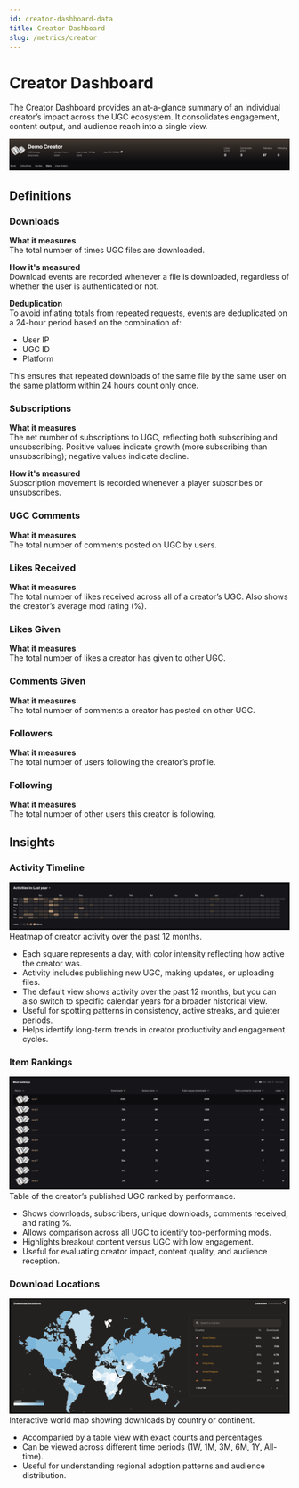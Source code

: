 ```yaml
---
id: creator-dashboard-data
title: Creator Dashboard
slug: /metrics/creator
---
```

# Creator Dashboard

The Creator Dashboard provides an at-a-glance summary of an individual creator’s impact across the UGC ecosystem. It consolidates engagement, content output, and audience reach into a single view.

![Creator Dashboard](img/creator-dashboard.png)
## Definitions

### Downloads

**What it measures**  
The total number of times UGC files are downloaded. 

**How it's measured**  
Download events are recorded whenever a file is downloaded, regardless of whether the user is authenticated or not.

**Deduplication**  
To avoid inflating totals from repeated requests, events are deduplicated on a 24-hour period based on the combination of:

* User IP  
* UGC ID  
* Platform

This ensures that repeated downloads of the same file by the same user on the same platform within 24 hours count only once.

### Subscriptions

**What it measures**  
The net number of subscriptions to UGC, reflecting both subscribing and unsubscribing. Positive values indicate growth (more subscribing than unsubscribing); negative values indicate decline.

**How it's measured**  
Subscription movement is recorded whenever a player subscribes or unsubscribes.

### UGC Comments

**What it measures**  
The total number of comments posted on UGC by users.

### Likes Received

**What it measures**  
The total number of likes received across all of a creator’s UGC. Also shows the creator’s average mod rating (%).

### Likes Given

**What it measures**  
The total number of likes a creator has given to other UGC.

### Comments Given

**What it measures**  
The total number of comments a creator has posted on other UGC.

### Followers

**What it measures**  
The total number of users following the creator’s profile.

### Following

**What it measures**  
The total number of other users this creator is following.

## Insights

### Activity Timeline

![Locations](img/creator-activity.png)
Heatmap of creator activity over the past 12 months.

* Each square represents a day, with color intensity reflecting how active the creator was.
* Activity includes publishing new UGC, making updates, or uploading files.
* The default view shows activity over the past 12 months, but you can also switch to specific calendar years for a broader historical view.
* Useful for spotting patterns in consistency, active streaks, and quieter periods.
* Helps identify long-term trends in creator productivity and engagement cycles.

### Item Rankings

![Item Rankings](img/creator-ugc-ranking.png)
Table of the creator’s published UGC ranked by performance.

* Shows downloads, subscribers, unique downloads, comments received, and rating %.  
* Allows comparison across all UGC to identify top-performing mods.  
* Highlights breakout content versus UGC with low engagement.  
* Useful for evaluating creator impact, content quality, and audience reception.

### Download Locations

![Locations](img/download-locations.png)
Interactive world map showing downloads by country or continent.

* Accompanied by a table view with exact counts and percentages.  
* Can be viewed across different time periods (1W, 1M, 3M, 6M, 1Y, All-time).  
* Useful for understanding regional adoption patterns and audience distribution.
